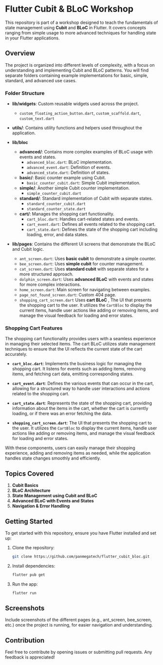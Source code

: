 
# Flutter Cubit & BLoC Workshop

This repository is part of a workshop designed to teach the fundamentals of state management using **Cubit** and **BLoC** in Flutter. It covers concepts ranging from simple usage to more advanced techniques for handling state in your Flutter applications.

## Overview

The project is organized into different levels of complexity, with a focus on understanding and implementing Cubit and BLoC patterns. You will find separate folders containing example implementations for basic, simple, standard, and advanced use cases.

### Folder Structure

- **lib/widgets**: Custom reusable widgets used across the project.
  - `custom_floating_action_button.dart`, `custom_scaffold.dart`, `custom_text.dart`
- **utils/**: Contains utility functions and helpers used throughout the application.
- **lib/bloc**
  - **advanced/**: Contains more complex examples of BLoC usage with events and states.
    - `advanced_bloc.dart`: BLoC implementation.
    - `advanced_event.dart`: Definition of events.
    - `advanced_state.dart`: Definition of states.
  - **basic/**: Basic counter example using Cubit.
    - `basic_counter_cubit.dart`: Simple Cubit implementation.
  - **simple/**: Another simple Cubit counter implementation.
    - `simple_counter_cubit.dart`
  - **standard/**: Standard implementation of Cubit with separate states.
    - `standard_counter_cubit.dart`
    - `standard_counter_state.dart`
  - **cart/**: Manages the shopping cart functionality.
    - `cart_bloc.dart`: Handles cart-related states and events.
    - `cart_event.dart`: Defines all events related to the shopping cart.
    - `cart_state.dart`: Defines the state of the shopping cart including loading, error, and data states.
    
- **lib/pages**: Contains the different UI screens that demonstrate the BLoC and Cubit logic.
  - `ant_screen.dart`: Uses **basic cubit** to demonstrate a simple counter.
  - `bee_screen.dart`: Uses **simple cubit** for counter management.
  - `cat_screen.dart`: Uses **standard cubit** with separate states for a more structured approach.
  - `dolphin_screen.dart`: Uses **advanced BLoC** with events and states for more complex interactions.
  - `home_screen.dart`: Main screen for navigating between examples.
  - `page_not_found_screen.dart`: Custom 404 page.
  - `shopping_cart_screen.dart` Uses **cart BLoC** , The UI that presents the shopping cart to the user. It utilizes the `CartBloc` to display the current items, handle user actions like adding or removing items, and manage the visual feedback for loading and error states.


### Shopping Cart Features

The shopping cart functionality provides users with a seamless experience in managing their selected items. The cart BLoC utilizes state management techniques to ensure that the UI reflects the current state of the cart accurately.

- **`cart_bloc.dart`**: Implements the business logic for managing the shopping cart. It listens for events such as adding items, removing items, and fetching cart data, emitting corresponding states.
  
- **`cart_event.dart`**: Defines the various events that can occur in the cart, allowing for a structured way to handle user interactions and actions related to the shopping cart.
  
- **`cart_state.dart`**: Represents the state of the shopping cart, providing information about the items in the cart, whether the cart is currently loading, or if there was an error fetching the data.

- **`shopping_cart_screen.dart`**: The UI that presents the shopping cart to the user. It utilizes the `CartBloc` to display the current items, handle user actions like adding or removing items, and manage the visual feedback for loading and error states.

With these components, users can easily manage their shopping experience, adding and removing items as needed, while the application handles state changes smoothly and efficiently.

## Topics Covered

1. **Cubit Basics**
2. **BLoC Architecture**
3. **State Management using Cubit and BLoC**
4. **Advanced BLoC with Events and States**
5. **Navigation & Error Handling**

## Getting Started

To get started with this repository, ensure you have Flutter installed and set up:

1. Clone the repository:
   ```bash
   git clone https://github.com/panmegatech/flutter_cubit_bloc.git
   ```
2. Install dependencies:
   ```bash
   flutter pub get
   ```
3. Run the app:
   ```bash
   flutter run
   ```

## Screenshots

Include screenshots of the different pages (e.g., ant_screen, bee_screen, etc.) once the project is running, for easier navigation and understanding.

## Contribution

Feel free to contribute by opening issues or submitting pull requests. Any feedback is appreciated!
